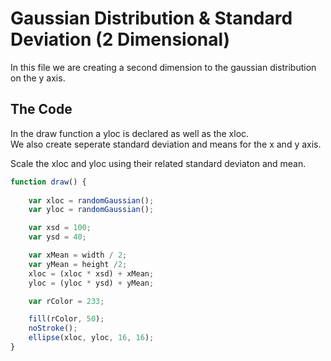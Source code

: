 # Gaussian Distribution & Standard Deviation (2 Dimensional)

In this file we are creating a second dimension to the gaussian distribution on the y axis.

## The Code

In the draw function a yloc is declared as well as the xloc.  
We also create seperate standard deviation and means for the x and y axis.

Scale the xloc and yloc using their related standard deviaton and mean.

```js
function draw() {
	
	var xloc = randomGaussian();
	var yloc = randomGaussian();

	var xsd = 100;
	var ysd = 40;

	var xMean = width / 2;
	var yMean = height /2;
	xloc = (xloc * xsd) + xMean;
	yloc = (yloc * ysd) + yMean;

	var rColor = 233;

	fill(rColor, 50);
	noStroke();
	ellipse(xloc, yloc, 16, 16);
}
```
